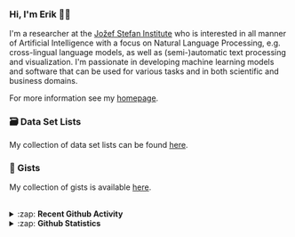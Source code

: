 ### Hi, I'm Erik 👋🏼 

I'm a researcher at the [Jožef Stefan Institute][job] who is interested in all manner of Artificial Intelligence with a focus on Natural Language Processing, e.g. cross-lingual language models, as well as (semi-)automatic text processing and visualization. I'm passionate in developing machine learning models and software that can be used for various tasks and in both scientific and business domains.

For more information see my [homepage][homepage].

### 🗃️ Data Set Lists
My collection of data set lists can be found [here][datasets].

### 🔖 Gists
My collection of gists is available [here][gists].

<br />

<details>
  <summary>:zap: <b>Recent Github Activity</b></summary>
  
<!--START_SECTION:activity-->
1. ❗️ Opened issue [#27](https://github.com/Infominer-JSI/infominer/issues/27) in [Infominer-JSI/infominer](https://github.com/Infominer-JSI/infominer)
2. ❗️ Opened issue [#26](https://github.com/Infominer-JSI/infominer/issues/26) in [Infominer-JSI/infominer](https://github.com/Infominer-JSI/infominer)
3. 🎉 Merged PR [#655](https://github.com/qminer/qminer/pull/655) in [qminer/qminer](https://github.com/qminer/qminer)
4. 🎉 Merged PR [#171](https://github.com/X5GON/platform-api/pull/171) in [X5GON/platform-api](https://github.com/X5GON/platform-api)
5. 🎉 Merged PR [#172](https://github.com/X5GON/platform-api/pull/172) in [X5GON/platform-api](https://github.com/X5GON/platform-api)
<!--END_SECTION:activity-->

</details>

<details>
  <summary>:zap: <b>Github Statistics</b></summary>
  
  <img align="left" alt="codeSTACKr's Github Stats" src="https://github-readme-stats.vercel.app/api?username=eriknovak&show_icons=true&theme=buefy&hide_border=true" />

</details>

[job]: https://ailab.ijs.si/
[homepage]: https://ailab.ijs.si/eriknovak/
[gists]: https://gist.github.com/ErikNovak
[datasets]: ./datasets/README.md
